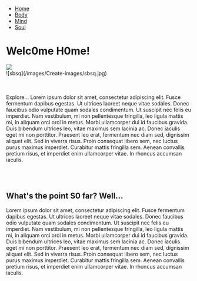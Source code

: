 <!DOCTYPE html>
<html lang="en" dir="ltr">
  <head>
    <meta charset="utf-8">
    <title>Alcatraz</title>
    <link rel="stylesheet" href="stylesheet.css">
  </head>
 <body>
  <div class="wrapper">
    <nav>
  		<ul>
  			<li><a href="index.html">Home</a></li>
  			<li><a href="body.html">Body</a></li>
  			<li><a href="mind.html">Mind</a></li>
  			<li><a href="soul.html">Soul</a></li>
  		</ul>
  	</nav>
    <h1 id="So cozy it's like you never left">Welc0me H0me!</h1>
	  	<img src="/images/Create-images/sbsq.jpg"/>
	<div>![sbsq](/images/Create-images/sbsq.jpg)</div>
	  <br></br>
      <div class="divider">
          <p>Explore... Lorem ipsum dolor sit amet, consectetur adipiscing elit. Fusce fermentum dapibus egestas. Ut ultrices laoreet neque vitae sodales. Donec faucibus odio vulputate quam sodales condimentum. Ut suscipit nec felis eu imperdiet. Nam vestibulum, mi non pellentesque fringilla, leo ligula mattis mi, in aliquam orci orci in metus. Morbi ullamcorper dui id faucibus gravida. Duis bibendum ultrices leo, vitae maximus sem lacinia ac. Donec iaculis eget mi non porttitor. Praesent leo erat, fermentum nec diam sed, dignissim aliquet elit. Sed in viverra risus. Proin consequat libero sem, nec luctus purus maximus imperdiet. Curabitur mattis fringilla sem. Aenean convallis pretium risus, et imperdiet enim ullamcorper vitae. In rhoncus accumsan iaculis.</p>
      </div>
  <div class="divider2"></div>
    <br></br>
  <h2>What's the point S0 far? Well... </h2>
    <div>
      <p class="T2">Lorem ipsum dolor sit amet, consectetur adipiscing elit. Fusce fermentum dapibus egestas. Ut ultrices laoreet neque vitae sodales. Donec faucibus odio vulputate quam sodales condimentum. Ut suscipit nec felis eu imperdiet. Nam vestibulum, mi non pellentesque fringilla, leo ligula mattis mi, in aliquam orci orci in metus. Morbi ullamcorper dui id faucibus gravida. Duis bibendum ultrices leo, vitae maximus sem lacinia ac. Donec iaculis eget mi non porttitor. Praesent leo erat, fermentum nec diam sed, dignissim aliquet elit. Sed in viverra risus. Proin consequat libero sem, nec luctus purus maximus imperdiet. Curabitur mattis fringilla sem. Aenean convallis pretium risus, et imperdiet enim ullamcorper vitae. In rhoncus accumsan iaculis.</p>
    </div>
			
 </div>
</body>
</html>


